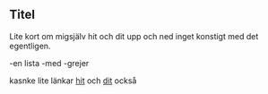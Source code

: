 ## Titel

Lite kort om migsjälv hit och dit upp och ned inget konstigt med det egentligen.

-en lista
-med
-grejer

kasnke lite länkar [hit](https://google.com) och [dit](https://duckduckgo.com/) också